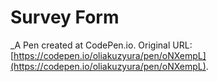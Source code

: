 # Survey Form
 _A Pen created at CodePen.io. Original URL: [https://codepen.io/oliakuzyura/pen/oNXempL](https://codepen.io/oliakuzyura/pen/oNXempL).

 